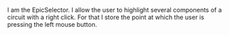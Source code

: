 I am the EpicSelector. I allow the user to highlight several components of a circuit with a right click. For that I store the point at which the user is pressing the left mouse button.